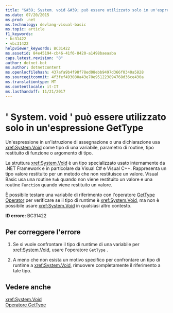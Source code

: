 ```yaml
---
title: "&#39; System. void &#39; può essere utilizzato solo in un'espressione GetType"
ms.date: 07/20/2015
ms.prod: .net
ms.technology: devlang-visual-basic
ms.topic: article
f1_keywords:
- bc31422
- vbc31422
helpviewer_keywords: BC31422
ms.assetid: 84e45194-cb46-41f6-8420-a1498baeaaba
caps.latest.revision: "8"
author: dotnet-bot
ms.author: dotnetcontent
ms.openlocfilehash: 437afa9b4f98f78ed08ebb9497d366f0340a5828
ms.sourcegitcommit: 4f3fef493080a43e70e951223894768d36ce430a
ms.translationtype: MT
ms.contentlocale: it-IT
ms.lasthandoff: 11/21/2017
---
```

# <a name="39systemvoid39-can-only-be-used-in-a-gettype-expression"></a>&#39; System. void &#39; può essere utilizzato solo in un'espressione GetType
Un'espressione in un'istruzione di assegnazione o una dichiarazione usa <xref:System.Void> come tipo di una variabile, parametro di routine, tipo restituito di funzione o argomento di tipo.  
  
 La struttura <xref:System.Void> è un tipo specializzato usato internamente da .NET Framework e in particolare da Visual C# e Visual C++. Rappresenta un tipo valore restituito per un metodo che non restituisce un valore. Visual Basic usa una routine `Sub` quando non viene restituito un valore e una routine `Function` quando viene restituito un valore.  
  
 È possibile testare una variabile di riferimento con l'operatore [GetType Operator](../../visual-basic/language-reference/operators/gettype-operator.md) per verificare se il tipo di runtime è <xref:System.Void>, ma non è possibile usare <xref:System.Void> in qualsiasi altro contesto.  
  
 **ID errore:** BC31422  
  
## <a name="to-correct-this-error"></a>Per correggere l'errore  
  
1.  Se si vuole confrontare il tipo di runtime di una variabile per <xref:System.Void>, usare l'operatore `GetType` .  
  
2.  A meno che non esista un motivo specifico per confrontare un tipo di runtime a <xref:System.Void>, rimuovere completamente il riferimento a tale tipo.  
  
## <a name="see-also"></a>Vedere anche  
 <xref:System.Void>  
 [Operatore GetType](../../visual-basic/language-reference/operators/gettype-operator.md)
